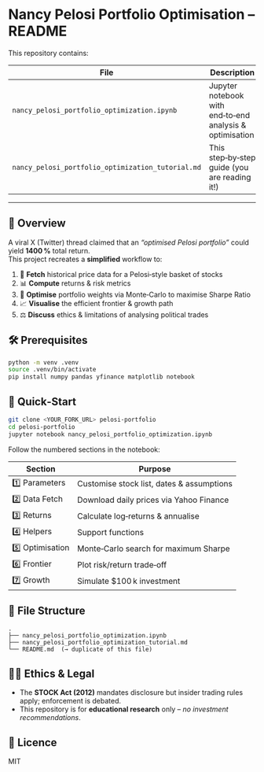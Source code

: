 # Nancy Pelosi Portfolio Optimisation – README

This repository contains:

| File | Description |
|------|-------------|
| `nancy_pelosi_portfolio_optimization.ipynb` | Jupyter notebook with end‑to‑end analysis & optimisation |
| `nancy_pelosi_portfolio_optimization_tutorial.md` | This step‑by‑step guide (you are reading it!) |

---

## 📖 Overview
A viral X (Twitter) thread claimed that an *“optimised Pelosi portfolio”* could yield **1400 %** total return.  
This project recreates a **simplified** workflow to:

1. 🎯 **Fetch** historical price data for a Pelosi‑style basket of stocks  
2. 📊 **Compute** returns & risk metrics  
3. 🧮 **Optimise** portfolio weights via Monte‑Carlo to maximise Sharpe Ratio  
4. 📈 **Visualise** the efficient frontier & growth path  
5. ⚖️ **Discuss** ethics & limitations of analysing political trades  

## 🛠️ Prerequisites
```bash
python -m venv .venv
source .venv/bin/activate
pip install numpy pandas yfinance matplotlib notebook
```

## 🚀 Quick‑Start
```bash
git clone <YOUR_FORK_URL> pelosi-portfolio
cd pelosi-portfolio
jupyter notebook nancy_pelosi_portfolio_optimization.ipynb
```

Follow the numbered sections in the notebook:

| Section | Purpose |
|---------|---------|
| 1️⃣ Parameters | Customise stock list, dates & assumptions |
| 2️⃣ Data Fetch | Download daily prices via Yahoo Finance |
| 3️⃣ Returns | Calculate log‑returns & annualise |
| 4️⃣ Helpers | Support functions |
| 5️⃣ Optimisation | Monte‑Carlo search for maximum Sharpe |
| 6️⃣ Frontier | Plot risk/return trade‑off |
| 7️⃣ Growth | Simulate $100 k investment |

## 📂 File Structure
```
.
├── nancy_pelosi_portfolio_optimization.ipynb
├── nancy_pelosi_portfolio_optimization_tutorial.md
└── README.md  (→ duplicate of this file)
```

## 🧑‍⚖️ Ethics & Legal
- The **STOCK Act (2012)** mandates disclosure but insider trading rules apply; enforcement is debated.  
- This repository is for **educational research** only – *no investment recommendations*.

## 📜 Licence
MIT
